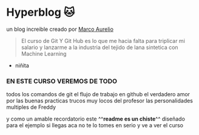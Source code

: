 # Hyperblog   🐱
un blog increible creado por [Marco Aurelio](https://github.com/marco18ovi "Marco Aurelio")
>El curso de Git Y Git Hub es lo que me hacia falta para triplicar mi salario y lanzarme a la industria del tejido de lana sintetica con Machine Learning

- niñita

### EN ESTE CURSO VEREMOS DE TODO
todos los comandos de git
el flujo de trabajo en github
el verdadero amor por las buenas practicas
trucos muy locos del profesor
las personalidades multiples de Freddy


y como un amable recordatorio este ^^**readme es un chiste**^^ diseñado para el ejemplo si llegas aca no te lo tomes en serio y ve a ver el curso